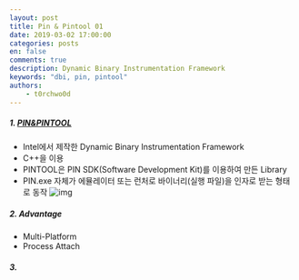 ```yaml
---
layout: post
title: Pin & Pintool 01
date: 2019-03-02 17:00:00
categories: posts
en: false
comments: true
description: Dynamic Binary Instrumentation Framework
keywords: "dbi, pin, pintool"
authors:
    - t0rchwo0d
---
```


##### 1. [PIN&PINTOOL](https://software.intel.com/en-us/articles/pin-a-dynamic-binary-instrumentation-tool)
- Intel에서 제작한 Dynamic Binary Instrumentation Framework
- C++을 이용
- PINTOOL은 PIN SDK(Software Development Kit)를 이용하여 만든 Library
- PIN.exe 자체가 에뮬레이터 또는 런처로 바이너리(실행 파일)을 인자로 받는 형태로 동작
![img](https://rayanfam.com/wp-content/uploads/sites/2/2018/01/pin-overview-1024x727.jpg)

##### 2. Advantage
- Multi-Platform
- Process Attach

##### 3. 
